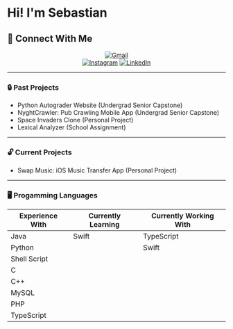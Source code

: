 # Hi! I'm Sebastian

## :handshake: Connect With Me

<div align="center">
<a href="https://www.google.com/" target="_blank"><img src="https://img.shields.io/badge/sm2686@njit.edu-0078D4?style=for-the-badge&logo=microsoft-outlook&logoColor=white" alt="Gmail"></a>
</div>
<div align="center">
<a href="https://www.instagram.com/s.ebastianmartinez" target="_blank"><img src="https://img.shields.io/badge/s.ebastianmartinez-%23E4405F.svg?style=for-the-badge&logo=Instagram&logoColor=white" alt="Instagram"></a>
<a href="https://www.linkedin.com/in/sebastianalexmartinez/" target="_blank"><img src="https://img.shields.io/badge/Sebastian Martinez-%230077B5.svg?style=for-the-badge&logo=linkedin&logoColor=white" alt="LinkedIn"></a>
</div>

---

### :lock: Past Projects

- Python Autograder Website (Undergrad Senior Capstone)
- NyghtCrawler: Pub Crawling Mobile App (Undergrad Senior Capstone)
- Space Invaders Clone (Personal Project)
- Lexical Analyzer (School Assignment)

---

### :unlock: Current Projects

- Swap Music: iOS Music Transfer App (Personal Project)

---

### :desktop_computer: Progamming Languages

| Experience With | Currently Learning | Currently Working With |
| ----------- | ----------- | ----------- |
| Java | Swift | TypeScript
| Python | | Swift
| Shell Script |
| C |
| C++ |
| MySQL |
| PHP |
| TypeScript |
